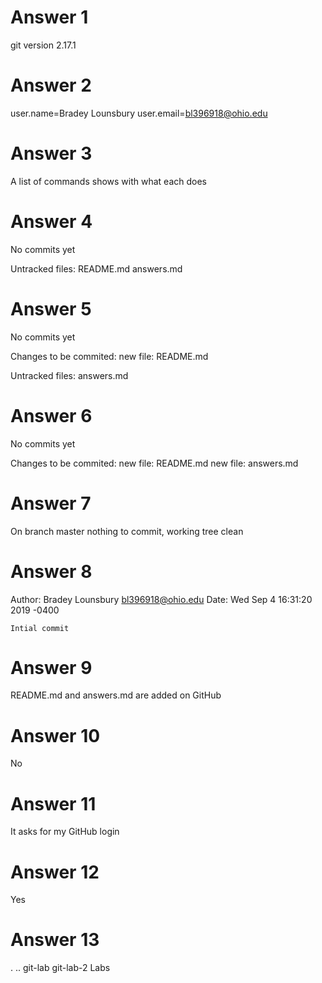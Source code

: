 # Answer 1
git version 2.17.1

# Answer 2
user.name=Bradey Lounsbury
user.email=bl396918@ohio.edu

# Answer 3
A list of commands shows with what each does

# Answer 4
No commits yet

Untracked files:
    README.md
    answers.md

# Answer 5
No commits yet

Changes to be commited:
    new file: README.md

Untracked files:
    answers.md

# Answer 6
No commits yet

Changes to be commited:
    new file: README.md
    new file: answers.md

# Answer 7
On branch master
nothing to commit, working tree clean

# Answer 8
Author: Bradey Lounsbury <bl396918@ohio.edu>
Date: Wed Sep 4 16:31:20 2019 -0400

    Intial commit

# Answer 9
README.md and answers.md are added on GitHub

# Answer 10
No

# Answer 11
It asks for my GitHub login

# Answer 12
Yes

# Answer 13
. .. git-lab git-lab-2 Labs

